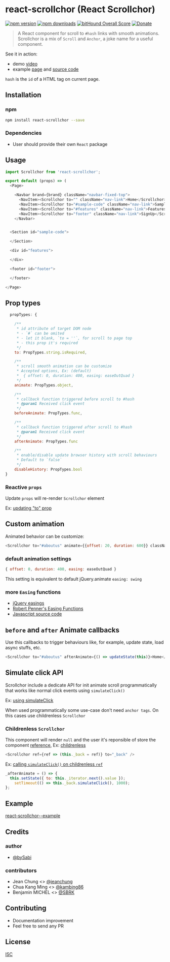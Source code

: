 # react-scrollchor (React Scrollchor)

[![npm version](https://badge.fury.io/js/react-scrollchor.svg)](https://badge.fury.io/js/react-scrollchor)
[![npm downloads](https://img.shields.io/npm/dm/react-scrollchor.svg?style=flat-square)](https://www.npmjs.com/package/react-scrollchor)
[![bitHound Overall Score](https://www.bithound.io/github/bySabi/react-scrollchor/badges/score.svg)](https://www.bithound.io/github/bySabi/react-scrollchor)
[![Donate](https://img.shields.io/badge/$-support-green.svg?style=flat-square)](https://paypal.me/bySabi/10)

> A React component for scroll to `#hash` links with smooth animations.
> Scrollchor is a mix of `Scroll` and `Anchor`, a joke name for a useful component.

See it in action:
* demo [video](https://github.com/bySabi/react-scrollchor/blob/example/demo/scrollchor.webm?raw=true)
* example [page](https://bySabi.github.com/react-scrollchor/) and [source code](https://github.com/bySabi/react-scrollchor/tree/example)


`hash` is the `id` of a HTML tag on current page.



## Installation

### npm

```bash
npm install react-scrollchor --save
```

### Dependencies
* User should provide their own `React` package


## Usage

```js
import Scrollchor from 'react-scrollchor';
```
```js
export default (props) => (
  <Page>

    <Navbar brand={brand} className="navbar-fixed-top">
      <NavItem><Scrollchor to="" className="nav-link">Home</Scrollchor></NavItem>
      <NavItem><Scrollchor to="#sample-code" className="nav-link">Sample</Scrollchor></NavItem>
      <NavItem><Scrollchor to="#features" className="nav-link">Features</Scrollchor></NavItem>
      <NavItem><Scrollchor to="footer" className="nav-link">SignUp</Scrollchor></NavItem>
    </Navbar>


  <Section id="sample-code">

  </Section>

  <div id="features">

  </div>

  <footer id="footer">

  </footer>

</Page>
```

## Prop types
```js
  propTypes: {

    /**
     * id attribute of target DOM node
     * - `#` can be omited
     * - let it blank, `to = ''`, for scroll to page top
     * - this prop it's required
     */
    to: PropTypes.string.isRequired,

    /**
     * scroll smooth animation can be customize
     * Accepted options, Ex: (default)
     *  { offset: 0, duration: 400, easing: easeOutQuad }
     */
    animate: PropTypes.object,

    /**
     * callback function triggered before scroll to #hash
     * @param1 Received click event
     */
    beforeAnimate: PropTypes.func,

    /**
     * callback function triggered after scroll to #hash
     * @param1 Received click event
     */
    afterAnimate: PropTypes.func

    /**
     * enable/disable update browser history with scroll behaviours
     * Default to `false`
     */
    disableHistory: PropTypes.bool
}
```
### Reactive `props`
Update `props` will re-render `Scrollchor` element

Ex: [updating  "to" prop](https://github.com/bySabi/react-scrollchor/blob/example/src/App.js#L28)

## Custom animation

Animated behavior can be customize:

```js
<Scrollchor to="#aboutus" animate={{offset: 20, duration: 600}} className="nav-link">Home</Scrollchor>
```

### default animation settings
```js
{ offset: 0, duration: 400, easing: easeOutQuad }
```
This setting is equivalent to default jQuery.animate `easing: swing`

### more `Easing` functions

* [jQuery easings](http://api.jqueryui.com/easings/)
* [Robert Penner's Easing Functions](http://robertpenner.com/easing/)
* [Javascript source code](https://github.com/danro/jquery-easing/blob/master/jquery.easing.js)


## `before` and `after` Animate callbacks
Use this callbacks to trigger behaviours like, for example, update state, load async stuffs, etc.
```js
<Scrollchor to="#aboutus" afterAnimate={() => updateState(this)}>Home</Scrollchor>
```

## Simulate click API
Scrollchor include a dedicate API for init animate scroll programmatically that works like normal click events using `simulateClick()`

Ex: [using simulateClick](https://github.com/bySabi/react-scrollchor/blob/example/src/App.js#L17)

When used programmatically some use-case don't need `anchor tags`. On this cases use childrenless `Scrollchor`

### Childrenless  `Scrollchor`
This component will render `null` and the user it's reponsible of store the component [reference](https://facebook.github.io/react/docs/refs-and-the-dom.html), Ex: [childrenless](https://github.com/bySabi/react-scrollchor/blob/example/src/App.js#L24)
```js
<Scrollchor ref={ref => (this._back = ref)} to="_back" />
```
Ex: [calling `simulateClick()` on childrenless `ref`](https://github.com/bySabi/react-scrollchor/blob/example/src/App.js#L17)
```js
_afterAnimate = () => {
  this.setState({ to: this._iterator.next().value });
    setTimeout(() => this._back.simulateClick(), 1000);
};
```

## Example

[react-scrollchor--example](https://github.com/bySabi/react-scrollchor/tree/example)

## Credits

### author
* [@bySabi](https://github.com/bySabi)

### contributors
* Jean Chung <> [@jeanchung](https://github.com/jeanchung)
* Chua Kang Ming <> [@kambing86](https://github.com/kambing86)
* Benjamin MICHEL <> [@SBRK](https://github.com/SBRK)

## Contributing

* Documentation improvement
* Feel free to send any PR

## License

[ISC][isc-license]

[isc-license]:./LICENSE
